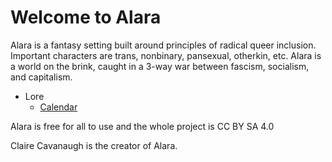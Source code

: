 # Welcome to Alara

Alara is a fantasy setting built around principles of radical queer inclusion. Important characters are trans, nonbinary, pansexual, otherkin, etc. Alara is a world on the brink, caught in a 3-way war between fascism, socialism, and capitalism.

* Lore
  * [Calendar](./alara/calendar)

Alara is free for all to use and the whole project is CC BY SA 4.0

Claire Cavanaugh is the creator of Alara.
